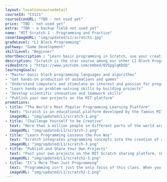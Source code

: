 ```yaml
---
layout: locationcoursedetail
courseId: "CS121"
courseIconURL: "TBD - not used yet"
price: "TBD - not used yet"
extra: "TBD - a backup field not used yet"
name: "MIT Scratch 1 - Programming and Practice"
coverImageURL: "img/updated/L1/scratch1.jpg"
gradeLevel: "L1 Block Programming"
pathway: "Game Development"
skillLevel: "Beginner"
shortDescription : "Learn basic programming in Scratch, use your creativity and share your work with young programmers from all over the world!"
description: "Scratch is the star course among our other L1 Block Programming courses. Scratch is a programming platform made for kids designed by MIT. Using Scratch's block based programming, students can quickly understand the concepts and basic syntax of programming and can create fun programming projects from the first lesson onwards. Using Scratch, you can write your own interactive media, such as stories, games, and animations, and then you can share your ideas with the world. "
videoIntro : "https://www.youtube.com/embed/QV5pglqKDGQ"
learningGoals:
- "Master basic block programming languages and algorithms"
- "Get hands-on production of animations and games"
- "Understand computers and stimulate an interest and passion for programming"
- "Learn hands-on problem-solving skills by building projects"
- "Develop scientific innovation and teamwork skills"
- "Publish your own projects on the MIT platform"
promotions:
- title: "The World's Most Popular Programming Learning Platform"
  text: "Scratch is an educational platform developed by the famous MIT Media Lab for elementary and middle school students to learn computer programming. By using a more graphical and friendly programming language, students can quickly learn and create fun animations and game projects."
  imageURL: "img/updated/L1/scratch-1.png"
- title: "Challenge Yourself to be Creative"
  text: "More than a million people in different parts of the world are making their own Scratch projects, and more than 25 million projects have been posted on the Scratch sharing platform. Why don't you join this community and show us what your creativity is all about?"
  imageURL: "img/updated/L1/scratch-2.png"
- title: "Learn Programming Lessons the Fun Way"
  text: "Scratch integrates programming concepts into the creation of animations and games. As you complete your project, you will master the basic concepts of programming such as variables, loops, and functions, building a solid foundation for the next step of learning real programming."
  imageURL: "img/updated/L1/scratch-3.png"
- title: "Publish and Share Your Own Projects"
  text: "Post your own projects on the MIT Scratch sharing platform, share your work with small programmers all over the world, and let your friends and family try out your apps!"
  imageURL: "img/updated/L1/scratch2-3.png"
- title: "It’s More Than Just Programming"
  text: "Programming isn't just the only focus of this class. When you learn to program, you're developing your logical thinking skills, problem solving skills, computational skills, and your imagination at the same time!"
  imageURL: "img/updated/L1/scratch2-2.png"
---
```

